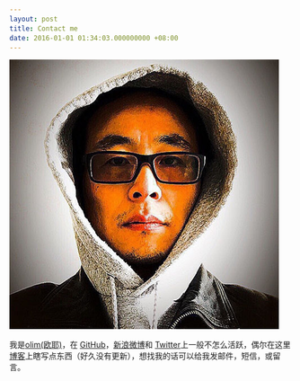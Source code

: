 ```yaml
---
layout: post
title: Contact me
date: 2016-01-01 01:34:03.000000000 +08:00
---
```


![](assets/images/photo1.jpeg)

我是[olim(欧耶)](http://olim.ca)，在 [GitHub](https://github.com/olimwei)，[新浪微博](http://weibo.com/olimw/)和 [Twitter](https://twitter.com/archwei)上一般不怎么活跃，偶尔在这里[博客](http://olim.ca)上瞎写点东西（好久没有更新），想找我的话可以给我发邮件，短信，或留言。

<center>

<h1>
<a href="https://github.com/olimwei" class="fa fa-github"></a>
<a href="http://weibo.com/olimw/" class="fa fa-weibo"></a>
<a href="https://twitter.com/archwei" class="fa fa-twitter"></a>
<a href="http://www.olim.ca" class="fa fa-linkedin"></a>
<a href="http://olim.ca" class="fa fa-pencil"></a>
<a href="mailto:me@olim.ca" class="fa fa-envelope"></a>
</h1>

</center>
